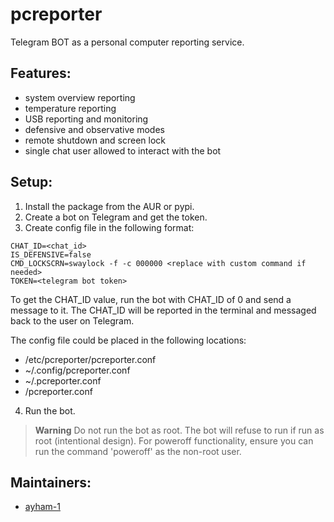 # pcreporter

Telegram BOT as a personal computer reporting service. 


## Features:

- system overview reporting
- temperature reporting
- USB reporting and monitoring
- defensive and observative modes 
- remote shutdown and screen lock
- single chat user allowed to interact with the bot

## Setup:

1. Install the package from the AUR or pypi.
2. Create a bot on Telegram and get the token.
3. Create config file in the following format:
```
CHAT_ID=<chat_id>
IS_DEFENSIVE=false
CMD_LOCKSCRN=swaylock -f -c 000000 <replace with custom command if needed>
TOKEN=<telegram bot token>
```
To get the CHAT_ID value, run the bot with CHAT_ID of 0 and send a message to it. The CHAT_ID will be reported in the terminal and messaged back to the user on Telegram.

The config file could be placed in the following locations:
- /etc/pcreporter/pcreporter.conf
- ~/.config/pcreporter.conf
- ~/.pcreporter.conf
- <current working directory>/pcreporter.conf

4. Run the bot.
> **Warning**
> Do not run the bot as root. The bot will refuse to run if run as root (intentional design).
> For poweroff functionality, ensure you can run the command 'poweroff' as the non-root user.

## Maintainers:
- [ayham-1](https://me@ayham.xyz)
